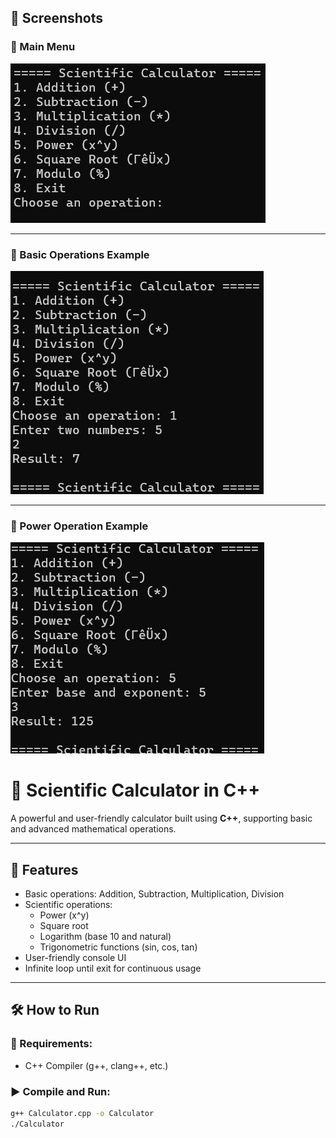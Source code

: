 ## 📸 Screenshots

### 🔹 Main Menu
![Main Menu](Calculator-main.png)

---

### 🔹 Basic Operations Example
![Basic Operations](Calculator-Operation.png)

---

### 🔹 Power Operation Example
![Power Operation](Calculator-power-operation.png)

# 🔢 Scientific Calculator in C++

A powerful and user-friendly calculator built using **C++**, supporting basic and advanced mathematical operations.

---

## 🚀 Features

- Basic operations: Addition, Subtraction, Multiplication, Division
- Scientific operations:
  - Power (x^y)
  - Square root
  - Logarithm (base 10 and natural)
  - Trigonometric functions (sin, cos, tan)
- User-friendly console UI
- Infinite loop until exit for continuous usage

---

## 🛠️ How to Run

### 🔧 Requirements:
- C++ Compiler (g++, clang++, etc.)

### ▶️ Compile and Run:

```bash
g++ Calculator.cpp -o Calculator
./Calculator

